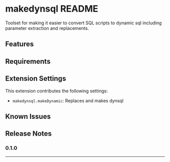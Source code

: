 # makedynsql README

Toolset for making it easier to convert SQL scripts to dynamic sql including parameter extraction and replacements.
## Features

## Requirements


## Extension Settings


This extension contributes the following settings:

* `makedynsql.makeDynamic`: Replaces and makes dynsql

## Known Issues


## Release Notes


### 0.1.0


---


